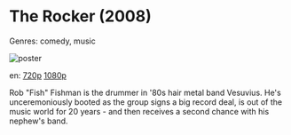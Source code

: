 # The Rocker (2008)

Genres: comedy, music

![poster](http://image.tmdb.org/t/p/w500/yQfng0iKQVuGDdI5JeoKPINlXuH.jpg)

en:
  [720p](magnet:?xt=urn:btih:23F55369AE43B86EEF401680A40655C01CD7FC7E&tr=udp://glotorrents.pw:6969/announce&tr=udp://tracker.opentrackr.org:1337/announce&tr=udp://torrent.gresille.org:80/announce&tr=udp://tracker.openbittorrent.com:80&tr=udp://tracker.coppersurfer.tk:6969&tr=udp://tracker.leechers-paradise.org:6969&tr=udp://p4p.arenabg.ch:1337&tr=udp://tracker.internetwarriors.net:1337)
  [1080p](magnet:?xt=urn:btih:1632245A5242AF4ED1489EE1E9E7A5AF28A5A91B&tr=udp://glotorrents.pw:6969/announce&tr=udp://tracker.opentrackr.org:1337/announce&tr=udp://torrent.gresille.org:80/announce&tr=udp://tracker.openbittorrent.com:80&tr=udp://tracker.coppersurfer.tk:6969&tr=udp://tracker.leechers-paradise.org:6969&tr=udp://p4p.arenabg.ch:1337&tr=udp://tracker.internetwarriors.net:1337)
  


Rob "Fish" Fishman is the drummer in '80s hair metal band Vesuvius. He's unceremoniously booted as the group signs a big record deal, is out of the music world for 20 years - and then receives a second chance with his nephew's band.